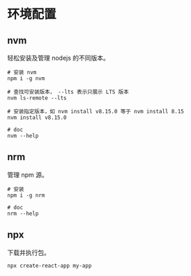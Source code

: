 # 环境配置

## nvm

轻松安装及管理 nodejs 的不同版本。

```shell
# 安装 nvm
npm i -g nvm

# 查找可安装版本， --lts 表示只展示 LTS 版本
nvm ls-remote --lts

# 安装指定版本，如 nvm install v8.15.0 等于 nvm install 8.15
nvm install v8.15.0

# doc
nvm --help
```

## nrm

管理 npm 源。

```shell
# 安装
npm i -g nrm

# doc
nrm --help 
```

## npx

下载并执行包。

```shell
npx create-react-app my-app
```
